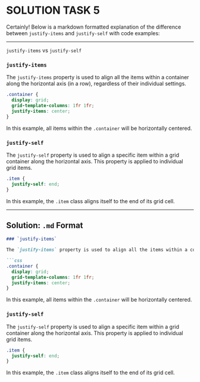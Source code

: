 # SOLUTION TASK 5

Certainly! Below is a markdown formatted explanation of the difference between `justify-items` and `justify-self` with code examples:

---

`justify-items` vs `justify-self`

### `justify-items`

The `justify-items` property is used to align all the items within a container along the horizontal axis (in a row), regardless of their individual settings.

```css
.container {
  display: grid;
  grid-template-columns: 1fr 1fr;
  justify-items: center;
}
```

In this example, all items within the `.container` will be horizontally centered.

### `justify-self`

The `justify-self` property is used to align a specific item within a grid container along the horizontal axis. This property is applied to individual grid items.

```css
.item {
  justify-self: end;
}
```

In this example, the `.item` class aligns itself to the end of its grid cell.

---

## Solution: `.md` Format

```markdown
### `justify-items`

The `justify-items` property is used to align all the items within a container along the horizontal axis (in a row), regardless of their individual settings.

```css
.container {
  display: grid;
  grid-template-columns: 1fr 1fr;
  justify-items: center;
}
```

In this example, all items within the `.container` will be horizontally centered.

### `justify-self`

The `justify-self` property is used to align a specific item within a grid container along the horizontal axis. This property is applied to individual grid items.

```css
.item {
  justify-self: end;
}
```

In this example, the `.item` class aligns itself to the end of its grid cell.
```

